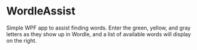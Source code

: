# WordleAssist

Simple WPF app to assist finding words. Enter the green, yellow, and gray letters as they show up in Wordle, and a list of available words will display on the right.

